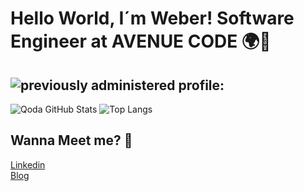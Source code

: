 # Hello World, I´m Weber! Software Engineer at AVENUE CODE 🌍👋
![previously administered profile:](github.com/qodatecnologia)
---- 

![Qoda GitHub Stats](https://github-readme-stats.vercel.app/api?username=apenasweber&show_icons=true) ![Top Langs](https://github-readme-stats.vercel.app/api/top-langs/?username=apenasweber&show_icons=true)

## Wanna Meet me? 💬 
[Linkedin](https://www.linkedin.com/in/andersonweber/)<br>
[Blog](https://blog.qoda.com.br)<br>
